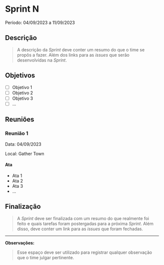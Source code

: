 # Sprint N

Período: 04/09/2023 a 11/09/2023

## Descrição

> A descrição da _Sprint_ deve conter um resumo do que o time se propôs a fazer. Além dos links para as _issues_ que serão desenvolvidas na _Sprint_.

## Objetivos

- [ ] Objetivo 1
- [ ] Objetivo 2
- [ ] Objetivo 3
- [ ] ...

## Reuniões

### Reunião 1

Data: 04/09/2023

Local: Gather Town

#### Ata

- Ata 1
- Ata 2
- Ata 3
- ...

## Finalização

> A _Sprint_ deve ser finalizada com um resumo do que realmente foi feito e quais tarefas foram postergadas para a próxima _Sprint_. Além disso, deve conter um link para as _issues_ que foram fechadas.

---

**Observações:**

> Esse espaço deve ser utilizado para registrar qualquer observação que o time julgar pertinente.
